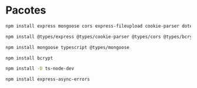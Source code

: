 # Pacotes

```Bash
npm install express mongoose cors express-fileupload cookie-parser dotenv
```

```Bash
npm install @types/express @types/cookie-parser @types/cors @types/bcrypt
```

```Bash
npm install mongoose typescript @types/mongoose
```

```Bash
npm install bcrypt
```

```Bash
npm install -D ts-node-dev
```

```Bash
npm install express-async-errors
```
